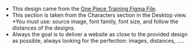 * This design came from the [One Piece Training Figma File](https://www.figma.com/file/QLbxC7r0B3GvNlDxJNEHKr/Training_ResponsiveWebsite_OnePiece).
* This section is taken from the Characters section in the Desktop view. *You must use: source image, font family, font size, and follow the distances of the designs.
* Always the goal is to deliver a website as close to the provided design as possible, always looking for the perfection: images, distances, …..
